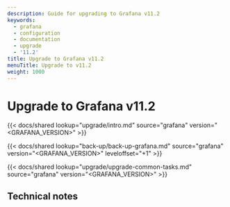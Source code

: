 ```yaml
---
description: Guide for upgrading to Grafana v11.2
keywords:
  - grafana
  - configuration
  - documentation
  - upgrade
  - '11.2'
title: Upgrade to Grafana v11.2
menuTitle: Upgrade to v11.2
weight: 1000
---
```


# Upgrade to Grafana v11.2

{{< docs/shared lookup="upgrade/intro.md" source="grafana" version="<GRAFANA_VERSION>" >}}

{{< docs/shared lookup="back-up/back-up-grafana.md" source="grafana" version="<GRAFANA_VERSION>" leveloffset="+1" >}}

{{< docs/shared lookup="upgrade/upgrade-common-tasks.md" source="grafana" version="<GRAFANA_VERSION>" >}}

## Technical notes
